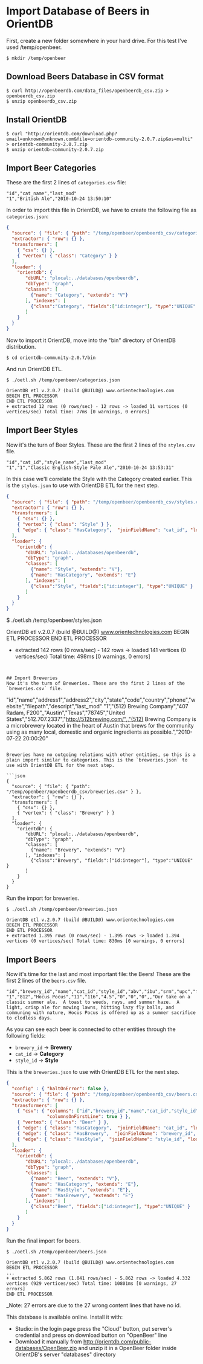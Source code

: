 # Import Database of Beers in OrientDB

First, create a new folder somewhere in your hard drive. For this test I've used /temp/openbeer.

```
$ mkdir /temp/openbeer
```

## Download Beers Database in CSV format

```
$ curl http://openbeerdb.com/data_files/openbeerdb_csv.zip > openbeerdb_csv.zip
$ unzip openbeerdb_csv.zip
```

## Install OrientDB

```
$ curl "http://orientdb.com/download.php?email=unknown@unknown.com&file=orientdb-community-2.0.7.zip&os=multi" > orientdb-community-2.0.7.zip
$ unzip orientdb-community-2.0.7.zip
```


## Import Beer Categories

These are the first 2 lines of `categories.csv` file:
```
"id","cat_name","last_mod"
"1","British Ale","2010-10-24 13:50:10"
```

In order to import this file in OrientDB, we have to create the following file as `categories.json`:

```json
{
  "source": { "file": { "path": "/temp/openbeer/openbeerdb_csv/categories.csv" } },
  "extractor": { "row": {} },
  "transformers": [
    { "csv": {} },
    { "vertex": { "class": "Category" } }
  ],
  "loader": {
    "orientdb": {
       "dbURL": "plocal:../databases/openbeerdb",
       "dbType": "graph",
       "classes": [
         {"name": "Category", "extends": "V"}
       ], "indexes": [
         {"class":"Category", "fields":["id:integer"], "type":"UNIQUE" }
       ]
    }
  }
}
```

Now to import it OrientDB, move into the "bin" directory of OrientDB distribution.

```
$ cd orientdb-community-2.0.7/bin
```

And run OrientDB ETL.

```
$ ./oetl.sh /temp/openbeer/categories.json

OrientDB etl v.2.0.7 (build @BUILD@) www.orientechnologies.com
BEGIN ETL PROCESSOR
END ETL PROCESSOR
+ extracted 12 rows (0 rows/sec) - 12 rows -> loaded 11 vertices (0 vertices/sec) Total time: 77ms [0 warnings, 0 errors]
```


## Import Beer Styles
Now it's the turn of Beer Styles. These are the first 2 lines of the `styles.csv` file.

```
"id","cat_id","style_name","last_mod"
"1","1","Classic English-Style Pale Ale","2010-10-24 13:53:31"
```

In this case we'll correlate the Style with the Category created earlier. This is the `styles.json` to use with OrientDB ETL for the next step.

```json
{
  "source": { "file": { "path": "/temp/openbeer/openbeerdb_csv/styles.csv" } },
  "extractor": { "row": {} },
  "transformers": [
    { "csv": {} },
    { "vertex": { "class": "Style" } },
    { "edge": { "class": "HasCategory",  "joinFieldName": "cat_id", "lookup": "Category.id" } }
  ],
  "loader": {
    "orientdb": {
       "dbURL": "plocal:../databases/openbeerdb",
       "dbType": "graph",
       "classes": [
         {"name": "Style", "extends": "V"},
         {"name": "HasCategory", "extends": "E"}
       ], "indexes": [
         {"class":"Style", "fields":["id:integer"], "type":"UNIQUE" }
       ]
    }
  }
}
```
$ ./oetl.sh /temp/openbeer/styles.json

OrientDB etl v.2.0.7 (build @BUILD@) www.orientechnologies.com
BEGIN ETL PROCESSOR
END ETL PROCESSOR
+ extracted 142 rows (0 rows/sec) - 142 rows -> loaded 141 vertices (0 vertices/sec) Total time: 498ms [0 warnings, 0 errors]
```


## Import Breweries
Now it's the turn of Breweries. These are the first 2 lines of the `breweries.csv` file.

```
"id","name","address1","address2","city","state","code","country","phone","website","filepath","descript","last_mod"
"1","(512) Brewing Company","407 Radam, F200",,"Austin","Texas","78745","United States","512.707.2337","http://512brewing.com/",,"(512) Brewing Company is a microbrewery located in the heart of Austin that brews for the community using as many local, domestic and organic ingredients as possible.","2010-07-22 20:00:20"
```

Breweries have no outgoing relations with other entities, so this is a plain import similar to categories. This is the `breweries.json` to use with OrientDB ETL for the next step.

```json
{
  "source": { "file": { "path": "/temp/openbeer/openbeerdb_csv/breweries.csv" } },
  "extractor": { "row": {} },
  "transformers": [
    { "csv": {} },
    { "vertex": { "class": "Brewery" } }
  ],
  "loader": {
    "orientdb": {
       "dbURL": "plocal:../databases/openbeerdb",
       "dbType": "graph",
       "classes": [
         {"name": "Brewery", "extends": "V"}
       ], "indexes": [
         {"class":"Brewery", "fields":["id:integer"], "type":"UNIQUE" }
       ]
    }
  }
}
```

Run the import for breweries.

```
$ ./oetl.sh /temp/openbeer/breweries.json

OrientDB etl v.2.0.7 (build @BUILD@) www.orientechnologies.com
BEGIN ETL PROCESSOR
END ETL PROCESSOR
+ extracted 1.395 rows (0 rows/sec) - 1.395 rows -> loaded 1.394 vertices (0 vertices/sec) Total time: 830ms [0 warnings, 0 errors]
```

## Import Beers
Now it's time for the last and most important file: the Beers! These are the first 2 lines of the `beers.csv` file.

```
"id","brewery_id","name","cat_id","style_id","abv","ibu","srm","upc","filepath","descript","last_mod",,,,,,,,,,,,,,,,,,,,,,,,,,,,,,,,,,,,,,,,,,,,,,,,,,,,,,,,,,,,,,,,,,,,,,,,,,,,,,,,,,,,,,,,,,,,,,,,,,,,,,,,,,,,,,,,,,,,,,,,,,,,,,,,,,,,,,,,,,,,,,,,,,,,,,,,,,,,,,,,,,,,,,,,,,,,,,,,,,,,,,,,,,,,,,,,,,,,,,,,,,,,,,,,,,,,,,,,,,,,,,,,,,,,,,,,,,,,,,,,,,,,,,,,,,,,,,,,,,,,,,,,,,,,,,,,,,,,,,,,,,,,,,,,,,,,,,,,,,,,,,,,,,,,,,,,,,,,,,,,,,,,,,,,,,,,,,,,,,,,,,,,,,,,,,,,,,,,,,,,,,,,,,,,,,,,,,,,,,,,,,,,,,,,,,,,,,,,,,,,,,,,,,,,,,,,,,,,,,,,,,,,,,,,,,,,,,,,,,,,,,,,,,,,,,,,,,,,,,,,,,,,,,,,,,,,,,,,,,,,,,,,,,,,,,,,,,,,,,,,,,,,,,,,,,,,,,,,,,,,,,,,,,,,,,,,,
"1","812","Hocus Pocus","11","116","4.5","0","0","0",,"Our take on a classic summer ale.  A toast to weeds, rays, and summer haze.  A light, crisp ale for mowing lawns, hitting lazy fly balls, and communing with nature, Hocus Pocus is offered up as a summer sacrifice to clodless days.
```

As you can see each beer is connected to other entities through the following fields:
- `brewery_id` -> **Brewery**
- `cat_id` -> **Category**
- `style_id` -> **Style**


This is the `breweries.json` to use with OrientDB ETL for the next step.

```json
{
  "config" : { "haltOnError": false },
  "source": { "file": { "path": "/temp/openbeer/openbeerdb_csv/beers.csv" } },
  "extractor": { "row": {} },
  "transformers": [
    { "csv": { "columns": ["id","brewery_id","name","cat_id","style_id","abv","ibu","srm","upc","filepath","descript","last_mod"],
               "columnsOnFirstLine": true } },
    { "vertex": { "class": "Beer" } },
    { "edge": { "class": "HasCategory",  "joinFieldName": "cat_id", "lookup": "Category.id" } },
    { "edge": { "class": "HasBrewery",  "joinFieldName": "brewery_id", "lookup": "Brewery.id" } },
    { "edge": { "class": "HasStyle",  "joinFieldName": "style_id", "lookup": "Style.id" } }
  ],
  "loader": {
    "orientdb": {
       "dbURL": "plocal:../databases/openbeerdb",
       "dbType": "graph",
       "classes": [
         {"name": "Beer", "extends": "V"},
         {"name": "HasCategory", "extends": "E"},
         {"name": "HasStyle", "extends": "E"},
         {"name": "HasBrewery", "extends": "E"}
       ], "indexes": [
         {"class":"Beer", "fields":["id:integer"], "type":"UNIQUE" }
       ]
    }
  }
}
```

Run the final import for beers.

```
$ ./oetl.sh /temp/openbeer/beers.json

OrientDB etl v.2.0.7 (build @BUILD@) www.orientechnologies.com
BEGIN ETL PROCESSOR
...
+ extracted 5.862 rows (1.041 rows/sec) - 5.862 rows -> loaded 4.332 vertices (929 vertices/sec) Total time: 10801ms [0 warnings, 27 errors]
END ETL PROCESSOR
```

_Note: 27 errors are due to the 27 wrong content lines that have no id.

This database is available online. Install it with:
- Studio: in the login page press the "Cloud" button, put server's credential and press on download button on "OpenBeer" line
- Download it manually from http://orientdb.com/public-databases/OpenBeer.zip and unzip it in a OpenBeer folder inside OrientDB's server "databases" directory

